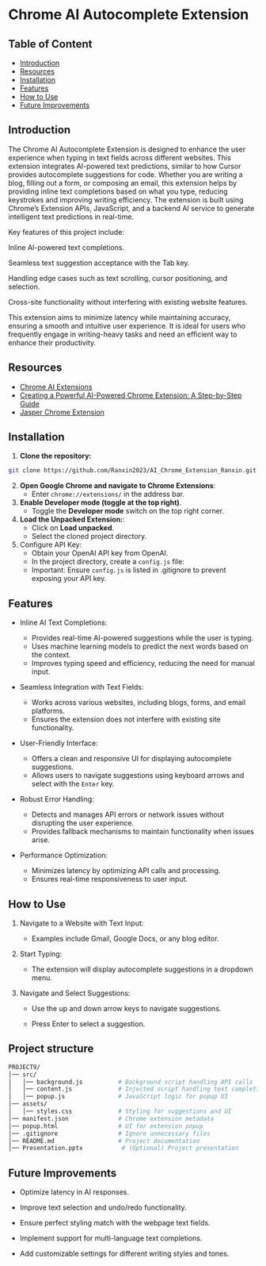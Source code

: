 # Chrome AI Autocomplete Extension
## Table of Content
- [Introduction](#introduction)
- [Resources](#resources)
- [Installation](#installation)
- [Features](#features)
- [How to Use](#how-to-use)
- [Future Improvements](#future-improvements)
## Introduction
The Chrome AI Autocomplete Extension is designed to enhance the user experience when typing in text fields across different websites. This extension integrates AI-powered text predictions, similar to how Cursor provides autocomplete suggestions for code. Whether you are writing a blog, filling out a form, or composing an email, this extension helps by providing inline text completions based on what you type, reducing keystrokes and improving writing efficiency. The extension is built using Chrome’s Extension APIs, JavaScript, and a backend AI service to generate intelligent text predictions in real-time.

Key features of this project include:

Inline AI-powered text completions.

Seamless text suggestion acceptance with the Tab key.

Handling edge cases such as text scrolling, cursor positioning, and selection.

Cross-site functionality without interfering with existing website features.

This extension aims to minimize latency while maintaining accuracy, ensuring a smooth and intuitive user experience. It is ideal for users who frequently engage in writing-heavy tasks and need an efficient way to enhance their productivity.
## Resources
- [Chrome AI Extensions](https://developer.chrome.com/docs/extensions/ai)
- [Creating a Powerful AI-Powered Chrome Extension: A Step-by-Step Guide](https://medium.com/@intuitionlabs/creating-a-powerful-ai-powered-chrome-extension-a-step-by-step-guide-b0a200955469)
- [Jasper Chrome Extension](https://www.jasper.ai/chrome-extension)
## Installation
1. **Clone the repository:**
```sh
git clone https://github.com/Ranxin2023/AI_Chrome_Extension_Ranxin.git
```
2. **Open Google Chrome and navigate to Chrome Extensions**:
    - Enter `chrome://extensions/` in the address bar.
3. **Enable Developer mode (toggle at the top right)**.
    - Toggle the **Developer mode** switch on the top right corner.
4. **Load the Unpacked Extension:**:
    - Click on **Load unpacked**.
    - Select the cloned project directory.
5. Configure API Key:
    - Obtain your OpenAI API key from OpenAI.
    - In the project directory, create a `config.js` file:
    - Important: Ensure `config.js` is listed in .gitignore to prevent exposing your API key.
## Features
- Inline AI Text Completions:
    - Provides real-time AI-powered suggestions while the user is typing.
    - Uses machine learning models to predict the next words based on the context.
    - Improves typing speed and efficiency, reducing the need for manual input.

- Seamless Integration with Text Fields:
    - Works across various websites, including blogs, forms, and email platforms.
    - Ensures the extension does not interfere with existing site functionality.

- User-Friendly Interface:
    - Offers a clean and responsive UI for displaying autocomplete suggestions.
    - Allows users to navigate suggestions using keyboard arrows and select with the `Enter` key.

- Robust Error Handling:
    - Detects and manages API errors or network issues without disrupting the user experience.
    - Provides fallback mechanisms to maintain functionality when issues arise.
- Performance Optimization:
    - Minimizes latency by optimizing API calls and processing.
    - Ensures real-time responsiveness to user input.
## How to Use

1. Navigate to a Website with Text Input:

    - Examples include Gmail, Google Docs, or any blog editor.

2. Start Typing:

    - The extension will display autocomplete suggestions in a dropdown menu.

3. Navigate and Select Suggestions:

    - Use the up and down arrow keys to navigate suggestions.

    - Press Enter to select a suggestion.
## Project structure
```sh
PROJECT9/
│── src/
│   │── background.js          # Background script handling API calls
│   │── content.js             # Injected script handling text completion
│   │── popup.js               # JavaScript logic for popup UI
│── assets/
│   │── styles.css             # Styling for suggestions and UI
│── manifest.json              # Chrome extension metadata
│── popup.html                 # UI for extension popup
│── .gitignore                 # Ignore unnecessary files
│── README.md                  # Project documentation
│── Presentation.pptx           # (Optional) Project presentation

```
## Future Improvements
- Optimize latency in AI responses.

- Improve text selection and undo/redo functionality.

- Ensure perfect styling match with the webpage text fields.

- Implement support for multi-language text completions.

- Add customizable settings for different writing styles and tones.